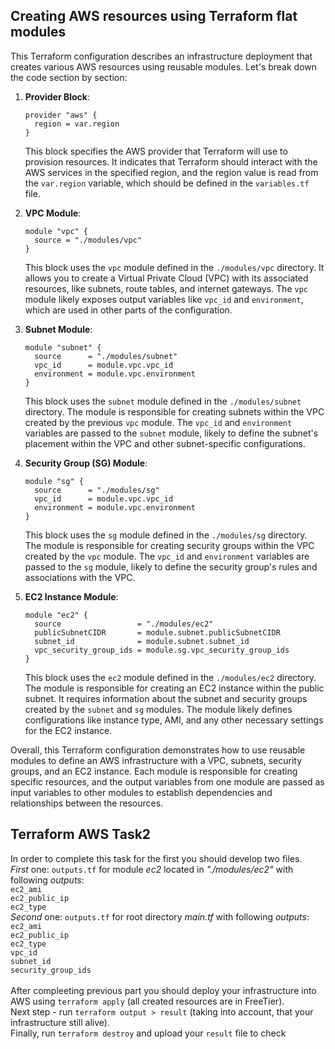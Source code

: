 ## Creating AWS resources using Terraform flat modules

This Terraform configuration describes an infrastructure deployment that creates various AWS resources using reusable modules. Let's break down the code section by section:

1. **Provider Block**:
   ```
   provider "aws" {
     region = var.region
   }
   ```
   This block specifies the AWS provider that Terraform will use to provision resources. It indicates that Terraform should interact with the AWS services in the specified region, and the region value is read from the `var.region` variable, which should be defined in the `variables.tf` file.

2. **VPC Module**:
   ```
   module "vpc" {
     source = "./modules/vpc"
   }
   ```
   This block uses the `vpc` module defined in the `./modules/vpc` directory. It allows you to create a Virtual Private Cloud (VPC) with its associated resources, like subnets, route tables, and internet gateways. The `vpc` module likely exposes output variables like `vpc_id` and `environment`, which are used in other parts of the configuration.

3. **Subnet Module**:
   ```
   module "subnet" {
     source      = "./modules/subnet"
     vpc_id      = module.vpc.vpc_id
     environment = module.vpc.environment
   }
   ```
   This block uses the `subnet` module defined in the `./modules/subnet` directory. The module is responsible for creating subnets within the VPC created by the previous `vpc` module. The `vpc_id` and `environment` variables are passed to the `subnet` module, likely to define the subnet's placement within the VPC and other subnet-specific configurations.

4. **Security Group (SG) Module**:
   ```
   module "sg" {
     source      = "./modules/sg"
     vpc_id      = module.vpc.vpc_id
     environment = module.vpc.environment
   }
   ```
   This block uses the `sg` module defined in the `./modules/sg` directory. The module is responsible for creating security groups within the VPC created by the `vpc` module. The `vpc_id` and `environment` variables are passed to the `sg` module, likely to define the security group's rules and associations with the VPC.

5. **EC2 Instance Module**:
   ```
   module "ec2" {
     source                 = "./modules/ec2"
     publicSubnetCIDR       = module.subnet.publicSubnetCIDR
     subnet_id              = module.subnet.subnet_id
     vpc_security_group_ids = module.sg.vpc_security_group_ids
   }
   ```
   This block uses the `ec2` module defined in the `./modules/ec2` directory. The module is responsible for creating an EC2 instance within the public subnet. It requires information about the subnet and security groups created by the `subnet` and `sg` modules. The module likely defines configurations like instance type, AMI, and any other necessary settings for the EC2 instance.

Overall, this Terraform configuration demonstrates how to use reusable modules to define an AWS infrastructure with a VPC, subnets, security groups, and an EC2 instance. Each module is responsible for creating specific resources, and the output variables from one module are passed as input variables to other modules to establish dependencies and relationships between the resources.

## Terraform AWS Task2

In order to complete this task for the first you should develop two files. <br>
*First* one: `outputs.tf` for module *ec2* located in *"./modules/ec2"* with following *outputs*: <br>
`ec2_ami` <br>
`ec2_public_ip` <br>
`ec2_type` <br>
*Second* one: `outputs.tf` for root directory *main.tf*  with following *outputs*: <br>
`ec2_ami` <br>
`ec2_public_ip` <br>
`ec2_type` <br>
`vpc_id` <br>
`subnet_id` <br>
`security_group_ids` <br>
<br>
After compleeting previous part you should deploy your infrastructure into AWS using `terraform apply` (all created resources are in FreeTier). <br>
Next step - run `terraform output > result` (taking into account, that your infrastructure still alive). <br>
Finally, run `terraform destroy` and upload your `result` file to check <br>




